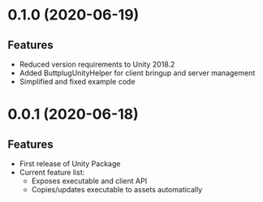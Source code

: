# 0.1.0 (2020-06-19)

## Features

- Reduced version requirements to Unity 2018.2
- Added ButtplugUnityHelper for client bringup and server management
- Simplified and fixed example code

# 0.0.1 (2020-06-18)

## Features

- First release of Unity Package
- Current feature list:
  - Exposes executable and client API
  - Copies/updates executable to assets automatically
